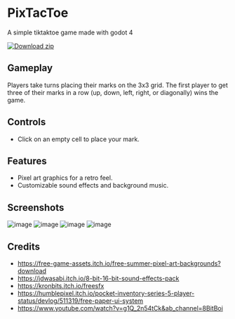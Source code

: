 # PixTacToe

A simple tiktaktoe game made with godot 4

[![Download zip](https://custom-icon-badges.demolab.com/badge/-Download-blue?style=for-the-badge&logo=download&logoColor=white "Download zip")](https://github.com/JASHiNSENNiN/PixTacToe/releases/download/v1.0.0/PixTacToe.apk)

## Gameplay

Players take turns placing their marks on the 3x3 grid. The first player to get three of their marks in a row (up, down, left, right, or diagonally) wins the game.

## Controls

- Click on an empty cell to place your mark.

## Features

- Pixel art graphics for a retro feel.
- Customizable sound effects and background music.

## Screenshots

![image](https://github.com/JASHiNSENNiN/godot_pixel_tiktaktoe/assets/95284497/9c9c1415-78ba-4d30-ba9b-3825e1f91880)
![image](https://github.com/JASHiNSENNiN/godot_pixel_tiktaktoe/assets/95284497/0664f150-ce25-4fd4-8ac8-352333dd1152)
![image](https://github.com/JASHiNSENNiN/godot_pixel_tiktaktoe/assets/95284497/761ba6e6-9ebd-4f54-84b0-cf929c264040)
![image](https://github.com/JASHiNSENNiN/godot_pixel_tiktaktoe/assets/95284497/b6621d59-1201-44c6-9b4b-85d4be91cacf)



## Credits

- https://free-game-assets.itch.io/free-summer-pixel-art-backgrounds?download
- https://jdwasabi.itch.io/8-bit-16-bit-sound-effects-pack
- https://kronbits.itch.io/freesfx
- https://humblepixel.itch.io/pocket-inventory-series-5-player-status/devlog/511319/free-paper-ui-system
- https://www.youtube.com/watch?v=g1Q_2n54tCk&ab_channel=8BitBoi
